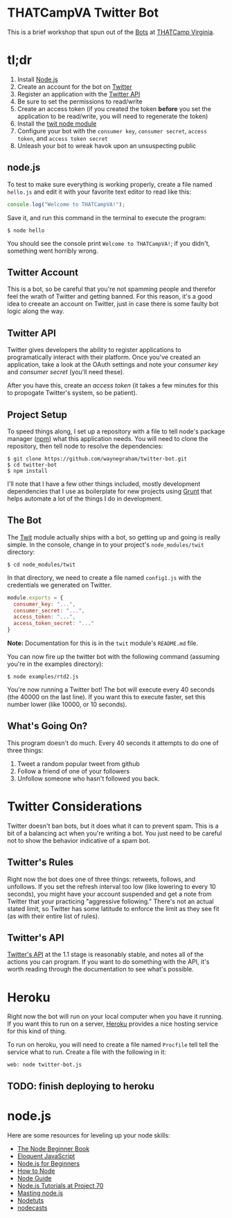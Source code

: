 # THATCampVA Twitter Bot

This is a brief workshop that spun out of the [Bots](http://virginia2013.thatcamp.org/2013/10/10/bots/)
at [THATCamp Virginia](http://virginia2013.thatcamp.org/).


# tl;dr

1. Install [Node.js](http://nodejs.org)
1. Create an account for the bot on [Twitter](http://www.twitter.com)
1. Register an application with the [Twitter
   API](https://dev.twitter.com)
1. Be sure to set the permissions to read/write
1. Create an access token (if you created the token **before** you set the
   application to be read/write, you will need to regenerate the token)
1. Install the [twit node module](https://github.com/ttezel/twit)
1. Configure your bot with the `consumer key`, `consumer secret`,
   `access token`, and `access token secret`
1. Unleash your bot to wreak havok upon an unsuspecting public

## node.js

To test to make sure everything is working properly, create a file named
`hello.js` and edit it with your favorite text editor to read like this:

```javascript
console.log("Welcome to THATCampVA!");
```

Save it, and run this command in the terminal to execute the program:

```shell
$ node hello
```

You should see the console print `Welcome to THATCampVA!`; if you
didn't, something went horribly wrong.

## Twitter Account
This is a bot, so be careful that you're not spamming people and
therefor feel the wrath of Twitter and getting banned. For this reason,
it's a good idea to creeate an account on Twitter, just in case there is
some faulty bot logic along the way.

## Twitter API
Twitter gives developers the ability to register applications to
programatically interact with their platform. Once you've created an
application, take a look at the OAuth settings and note your *consumer
key* and *consumer secret* (you'll need these).

After you have this, create an *access token* (it takes a few minutes
for this to propogate Twitter's system, so be patient).

## Project Setup

To speed things along, I set up a repository with a file to tell node's
package manager ([npm](https://npmjs.org/)) what this application needs.
You will need to clone the repository, then tell node to resolve the
dependencies:

```console
$ git clone https://github.com/waynegraham/twitter-bot.git
$ cd twitter-bot
$ npm install
```
I'll note that I have a few other things included, mostly development
dependencies that I use as boilerplate for new projects using [Grunt](http://gruntjs.com/)
that helps automate a lot of the things I do in development.

## The Bot
The [Twit](https://github.com/ttezel/twit) module actually ships with a
bot, so getting up and going is really simple. In the console, change in
to your project's `node_modules/twit` directory:

```shell
$ cd node_modules/twit
```

In that directory, we need to create a file named `config1.js` with the
credentials we generated on Twitter.

```javascript
module.exports = {
  consumer_key: "...",
  consumer_secret: "...",
  access_token: "...",
  access_token_secret: "..."
}
```

**Note:** Documentation for this is in the `twit` module's `README.md`
file.

You can now fire up the twitter bot with the following command (assuming
you're in the examples directory):

```shell
$ node examples/rtd2.js
```
You're now running a Twitter bot! The bot will execute every 40 seconds
(the 40000 on the last line). If you want this to execute faster, set
this number lower (like 10000, or 10 seconds).

## What's Going On?
This program doesn't do much. Every 40 seconds it attempts to do one of
three things:

1. Tweet a random popular tweet from github
1. Follow a friend of one of your followers
1. Unfollow someone who hasn't followed you back.

# Twitter Considerations
Twitter doesn't ban bots, but it does what it can to prevent spam. This
is a bit of a balancing act when you're writing a bot. You just need to
be careful not to show the behavior indicative of a spam bot.

## Twitter's Rules
Right now the bot does one of three things: retweets, follows, and
unfollows. If you set the refresh interval too low (like lowering to
every 10 seconds), you might have your account suspended and get a note
from Twitter that your practicing "aggressive following." There's not an
actual stated limit, so Twitter has some latitude to enforce the limit
as they see fit (as with their entire list of rules).

## Twitter's API

[Twitter's API](https://dev.twitter.com/docs/api/1.1) at the 1.1 stage
is reasonably stable, and notes all of the actions you can program. If
you want to do something with the API, it's worth reading through the
documentation to see what's possible.

# Heroku

Right now the bot will run on your local computer when you have it
running. If you want this to run on a server, [Heroku](http://heroku.com)
provides a nice hosting service for this kind of thing.

To run on heroku, you will need to create a file named `Procfile` tell
tell the service what to run. Create a file with the following in it:

```
web: node twitter-bot.js
```

## TODO: finish deploying to heroku



# node.js

Here are some resources for leveling up your node skills:

* [The Node Beginner Book](http://www.nodebeginner.org/)
* [Eloquent JavaScript](http://eloquentjavascript.net/)
* [Node.js for Beginners](http://net.tutsplus.com/tutorials/javascript-ajax/node-js-for-beginners/)
* [How to Node](http://howtonode.org/)
* [Node Guide](http://nodeguide.com/)
* [Node.js Tutorials at Project 70](http://project70.com/)
* [Masting node.js](http://visionmedia.github.io/masteringnode/)
* [Nodetuts](http://nodetuts.com/)
* [nodecasts](http://nodecasts.net/)
